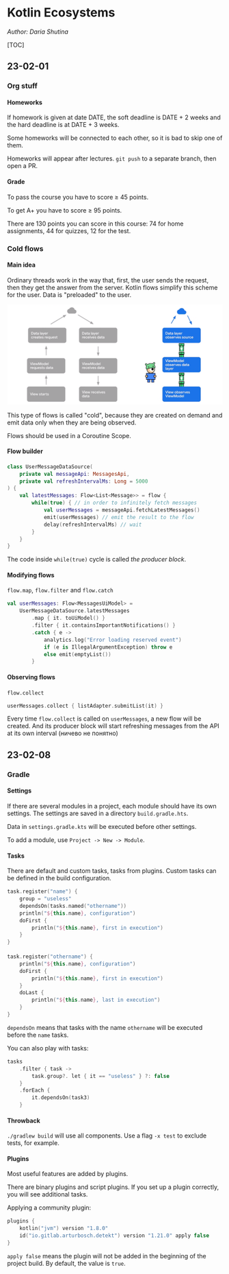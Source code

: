 # Kotlin Ecosystems

*Author: Daria Shutina*



[TOC]



## 23-02-01

### Org stuff 

#### Homeworks

If homework is given at date DATE, the soft deadline is DATE + 2 weeks and the hard deadline is at DATE + 3 weeks. 

Some homeworks will be connected to each other, so it is bad to skip one of them. 

Homeworks will appear after lectures. `git push` to a separate branch, then open a PR. 



#### Grade

To pass the course you have to score ≥ 45 points. 

To get A+ you have to score ≥ 95 points. 

There are 130 points you can score in this course: 74 for home assignments, 44 for quizzes, 12 for the test.





### Cold flows 

#### Main idea

Ordinary threads work in the way that, first, the user sends the request, then they get the answer from the server. Kotlin flows simplify this scheme for the user. Data is "preloaded" to the user. 

<img src="./pics for conspects/KOT/KOT 23-02-09 1.png" alt="KOT 23-02-09 1" style="zoom:60%;" />

This type of flows is called "cold", because they are created on demand and emit data only when they are being observed. 

Flows should be used in a Coroutine Scope. 





#### Flow builder 

```kotlin
class UserMessageDataSource(
    private val messageApi: MessagesApi,
    private val refreshIntervalMs: Long = 5000
) {
    val latestMessages: Flow<List<Message>> = flow {
        while(true) { // in order to infinitely fetch messages
            val userMessages = messageApi.fetchLatestMessages()
            emit(userMessages) // emit the result to the flow
            delay(refreshIntervalMs) // wait
        }
    }
}
```

The code inside `while(true)` cycle is called *the producer block*. 





#### Modifying flows 

`flow.map`, `flow.filter` and `flow.catch`

```kotlin
val userMessages: Flow<MessagesUiModel> =
    UserMessageDataSource.latestMessages
        .map { it. toUiModel() }
        .filter { it.containsImportantNotifications() }
        .catch { e ->
            analytics.log("Error loading reserved event")
            if (e is IllegalArgumentException) throw e
            else emit(emptyList())
        }
```





#### Observing flows 

`flow.collect`

```kotlin
userMessages.collect { listAdapter.submitList(it) }
```

Every time `flow.collect` is called on `userMessages`, a new flow will be created. And its producer block will start refreshing messages from the API at its own interval (ничево не понятно)









## 23-02-08

### Gradle

#### Settings

If there are several modules in a project, each module should have its own settings. The settings are saved in a directory `build.gradle.hts`. 

Data in `settings.gradle.kts` will be executed before other settings. 

To add a module, use `Project -> New -> Module`. 





#### Tasks

There are default  and custom tasks, tasks from plugins. Custom tasks can be defined in the build configuration. 

```kotlin
task.register("name") {
    group = "useless"
    dependsOn(tasks.named("othername"))
    println("${this.name}, configuration")
    doFirst {
        println("${this.name}, first in execution")
    }
}

task.register("othername") {
    println("${this.name}, configuration")
    doFirst {
        println("${this.name}, first in execution")
    }
    doLast {
        println("${this.name}, last in execution")
    }
}
```

 `dependsOn` means that tasks with the name `othername` will be executed before the `name` tasks. 

You can also play with tasks:

```kotlin
tasks
    .filter { task ->
        task.group?. let { it == "useless" } ?: false 
    }
    .forEach {
        it.dependsOn(task3)
    }
```





#### Throwback

`./gradlew build` will use all components. Use a flag `-x test` to exclude tests, for example. 





#### Plugins

Most useful features are added by plugins. 

There are binary plugins and script plugins. If you set up a plugin correctly, you will see additional tasks. 

Applying a community plugin:

```kotlin
plugins {
    kotlin("jvm") version "1.8.0"
    id("io.gitlab.arturbosch.detekt") version "1.21.0" apply false
}
```

`apply false` means the plugin will not be added in the beginning of the project build. By default, the value is `true`. 

























